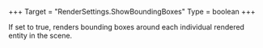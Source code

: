 +++
Target = "RenderSettings.ShowBoundingBoxes"
Type = boolean
+++

If set to true, renders bounding boxes around each individual rendered entity in the scene.